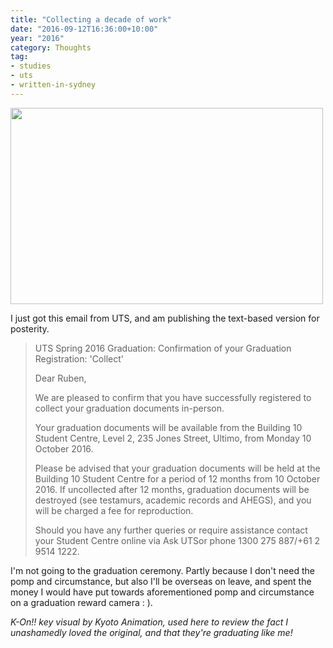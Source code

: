 ```yaml
---
title: "Collecting a decade of work"
date: "2016-09-12T16:36:00+10:00"
year: "2016"
category: Thoughts
tag:
- studies
- uts
- written-in-sydney
---
```

<p><img src="https://rubenerd.com/files/2016/kon-graduate.jpg" srcset="https://rubenerd.com/files/2016/kon-graduate.jpg 1x, https://rubenerd.com/files/2016/kon-graduate@2x.jpg 2x" alt="" style="width:500px; height:314px;" /></p>

I just got this email from UTS, and am publishing the text-based version for posterity.

> UTS Spring 2016 Graduation: 
> Confirmation of your Graduation Registration: 'Collect'
> 
> Dear Ruben, 
> 
> We are pleased to confirm that you have successfully registered to collect your graduation documents in-person. 
> 
> Your graduation documents will be available from the Building 10 Student Centre, Level 2, 235 Jones Street, Ultimo, from Monday 10 October 2016. 
> 
> Please be advised that your graduation documents will be held at the Building 10 Student Centre for a period of 12 months from 10 October 2016. If uncollected after 12 months, graduation documents will be destroyed (see testamurs, academic records and AHEGS), and you will be charged a fee for reproduction. 
> 
> Should you have any further queries or require assistance contact your Student Centre online via Ask UTSor phone 1300 275 887/+61 2 9514 1222.

I'm not going to the graduation ceremony. Partly because I don't need the pomp and circumstance, but also I'll be overseas on leave, and spent the money I would have put towards aforementioned pomp and circumstance on a graduation reward camera : ).

<p style="font-style:italic;">K-On!! key visual by Kyoto Animation, used here to review the fact I unashamedly loved the original, and that they're graduating like me!</p>

